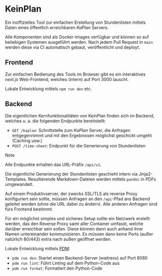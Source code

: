 # KeinPlan

Ein inoffizielles Tool zur einfachen Erstellung von Stundenlisten mittels Daten eines öffentlich
erreichbaren *KaPlan* Servers.

Alle Komponenten sind als Docker-Images verfügbar und können so auf beliebigen Systemen ausgeführt
werden. Nach jedem Pull Request in `main` werden diese via CI automatisch gebaut, veröffentlicht und
deployt.

## Frontend

Zur einfachen Bedienung des Tools im Browser gibt es ein interaktives *next.js* Web-Frontend,
welches (intern) auf Port 3000 lauscht.

Lokale Entwicklung mittels `npm run dev` etc.

## Backend

Die eigentlichen Kernfunktionalitäten von KeinPlan finden sich im Backend, welches u. a. die
folgenden Endpunkte bereitstellt:

- `GET /kaplan`: Schnittstelle zum *KaPlan* Server, die Anfragen entgegennimmt und mit den
  Ergebnissen möglichst geschickt umgeht (Caching usw.)
- `POST /time-sheet`: Endpunkt für die Generierung von Stundenlisten

> [!NOTE]
> Alle Endpunkte erhalten das URL-Präfix `/api/v1`.

Die eigentliche Generierung der Stundenlisten geschieht intern via Jinja2-Templates. Resultierende
Markdown-Dateien werden mittels `pandoc` in PDFs umgewandelt.

Auf einem Produktivserver, der zwecks SSL/TLS als reverse Proxy konfiguriert sein sollte, müssen
Anfragen an den `/api`-Pfad ans Backend geleitet werden (ohne die URL dabei zu ändern). Alle
anderen Anfragen sind fürs Frontend bestimmt.

Für ein möglichst simples und sicheres Setup sollte ein Netzwerk erstellt werden, das den Reverse
Proxy samt aller Container umfasst, welche darüber erreichbar sein sollen. Diese können dann auch
anhand ihrer Namen untereinander kommunizieren. Es müssen dann keine Ports (außer natürlich 80/443)
extra nach außen geöffnet werden.

Lokale Entwicklung mittels [PDM](https://pdm-project.org/):

- `pdm run dev`: Startet einen Backend-Server (waitress) auf Port 8080
- `pdm run lint`: Führt Linting auf dem Python-Code aus
- `pdm run format`: Formatiert den Python-Code
